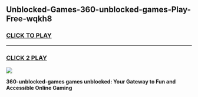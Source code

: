 
## Unblocked-Games-360-unblocked-games-Play-Free-wqkh8
<h3>
<a href="https://premium76.site?title=360-unblocked-games&ref=17A">CLICK TO PLAY</a></h3>
<hr>

<h3>
<a href="https://premium76.site?title=360-unblocked-games&ref=17A">CLICK 2 PLAY</a>
  
</h3>

<a href="https://premium76.site?title=360-unblocked-games&ref=17A"><img src="https://clearcache.store/games.png"></a>


**360-unblocked-games games unblocked: Your Gateway to Fun and Accessible Online Gaming**
